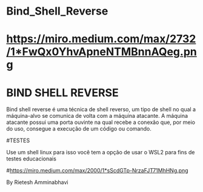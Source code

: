 # Bind_Shell_Reverse

# https://miro.medium.com/max/2732/1*FwQx0YhvApneNTMBnnAQeg.png

<h1> BIND SHELL REVERSE </h1>

<p>Bind shell reverse é uma técnica de shell reverso,  um tipo de shell no qual a máquina-alvo se comunica de volta com a máquina atacante.
A máquina atacante possui uma porta ouvinte na qual recebe a conexão que, por meio do uso, consegue a execução de um código ou comando.</p>

#TESTES 

<p>Use um shell linux para isso você tem a opção de usar o WSL2 para fins de testes educacionais</p>

#https://miro.medium.com/max/2000/1*sScdGTp-NrzaFJT71MhHNg.png


<footer><p>By Rietesh Amminabhavi</p></footer>
